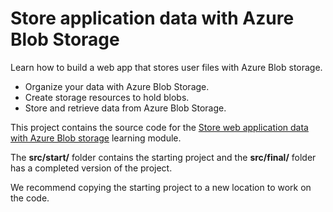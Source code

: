 # Store application data with Azure Blob Storage

Learn how to build a web app that stores user files with Azure Blob storage.
- Organize your data with Azure Blob Storage.
- Create storage resources to hold blobs.
- Store and retrieve data from Azure Blob Storage.

This project contains the source code for the [Store web application data with Azure Blob storage](https://docs.microsoft.com/learn/modules/store-app-data-with-azure-blob-storage/) learning module.

The **src/start/** folder contains the starting project and the **src/final/** folder has a completed version of the project.

We recommend copying the starting project to a new location to work on the code.
